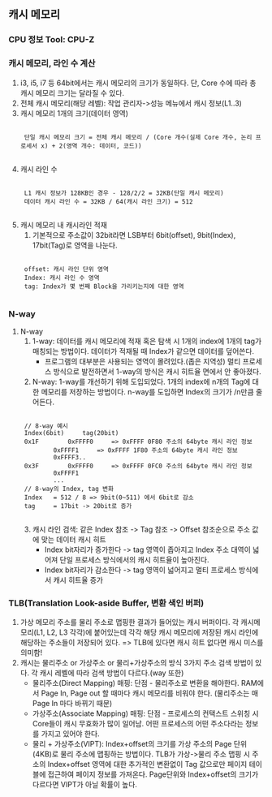 ## 캐시 메모리
### CPU 정보 Tool: CPU-Z

### 캐시 메모리, 라인 수 계산
1. i3, i5, i7 등 64bit에서는 캐시 메모리의 크기가 동일하다. 단, Core 수에 따라 총 캐시 메모리 크기는 달라질 수 있다.
2. 전체 캐시 메모리(해당 레벨): 작업 관리자->성능 메뉴에서 캐시 정보(L1..3)
3. 캐시 메모리 1개의 크기(데이터 영역)
	<pre><code>
	단일 캐시 메모리 크기 = 전체 캐시 메모리 / (Core 개수(실제 Core 개수, 논리 프로세서 x) + 2(영역 개수: 데이터, 코드))
	</code></pre>
4. 캐시 라인 수
	<pre><code>
	L1 캐시 정보가 128KB인 경우 - 128/2/2 = 32KB(단일 캐시 메모리)
	데이터 캐시 라인 수 = 32KB / 64(캐시 라인 크기) = 512
	</code></pre>
5. 캐시 메모리 내 캐시라인 적재
	1) 기본적으로 주소값이 32bit라면 LSB부터 6bit(offset), 9bit(Index), 17bit(Tag)로 영역을 나눈다.
	<pre><code>
	offset: 캐시 라인 단위 영역
	Index: 캐시 라인 수 영역
	tag: Index가 몇 번째 Block을 가리키는지에 대한 영역
	</code></pre>
	
### N-way
1. N-way
	1) 1-way: 데이터를 캐시 메모리에 적재 혹은 탐색 시 1개의 index에 1개의 tag가 매칭되는 방법이다. 데이터가 적재될 때 Index가 같으면 데이터를 덮어쓴다.
		* 프로그램의 대부분은 사용되는 영역이 몰려있다.(좁은 지역성) 멀티 프로세스 방식으로 발전하면서 1-way의 방식은 캐시 히트율 면에서 안 좋아졌다.
	2) N-way: 1-way를 개선하기 위해 도입되었다. 1개의 index에 n개의 Tag에 대한 메모리를 저장하는 방법이다. n-way를 도입하면 Index의 크기가 /n만큼 줄어든다.
	<pre><code>
	// 8-way 예시
	Index(6bit) 	tag(20bit)
	0x1F		0xFFFF0		=> 0xFFFF 0F80 주소의 64byte 캐시 라인 정보 
			0xFFFF1		=> 0xFFFF 1F80 주소의 64byte 캐시 라인 정보 
			0xFFFF3..
	0x3F		0xFFFF0		=> 0xFFFF 0FC0 주소의 64byte 캐시 라인 정보
			0xFFFF1
			...
	// 8-way의 Index, tag 변화
	Index 	= 512 / 8 => 9bit(0~511) 에서 6bit로 감소
	tag 	= 17bit -> 20bit로 증가
	</code></pre>
	3) 캐시 라인 검색: 같은 Index 참조 -> Tag 참조 -> Offset 참조순으로 주소 값에 맞는 데이터 캐시 히트
		* Index bit자리가 증가한다 -> tag 영역이 좁아지고 Index 주소 대역이 넓어져 단일 프로세스 방식에서의 캐시 히트율이 높아진다.
		* Index bit자리가 감소한다 -> tag 영역이 넓어지고 멀티 프로세스 방식에서 캐시 히트율 증가

### TLB(Translation Look-aside Buffer, 변환 색인 버퍼)
1. 가상 메모리 주소를 물리 주소로 맵핑한 결과가 들어있는 캐시 버퍼이다. 각 캐시메모리(L1, L2, L3 각각)에 붙어있는데 각각 해당 캐시 메모리에 저장된 캐시 라인에 해당하는 주소들이 저장되어 있다. => TLB에 있다면 캐시 히트 없다면 캐시 미스를 의미함!
2. 캐시는 물리주소 or 가상주소 or 물리+가상주소의 방식 3가지 주소 검색 방법이 있다. 각 캐시 레벨에 따라 검색 방법이 다르다.(way 또한)
	* 물리주소(Direct Mapping) 매핑: 단점 - 물리주소로 변환을 해야한다. RAM에서 Page In, Page out 할 때마다 캐시 메모리를 비워야 한다. (물리주소는 매 Page In 마다 바뀌기 때문)
	* 가상주소(Associate Mapping) 매핑: 단점 - 프로세스의 컨택스트 스위칭 시 Core들이 캐시 무효화가 많이 일어남. 어떤 프로세스의 어떤 주소다라는 정보를 가지고 있어야 한다.
	* 물리 + 가상주소(VIPT): Index+offset의 크기를 가상 주소의 Page 단위(4KB)로 물리 주소에 맵핑하는 방법이다. TLB가 가상->물리 주소 맵핑 시 주소의 Index+offset 영역에 대한 추가적인 변환없이 Tag 값으로만 페이지 테이블에 접근하여 페이지 정보를 가져온다. Page단위와 Index+offset의 크기가 다르다면 VIPT가 아닐 확률이 높다.
